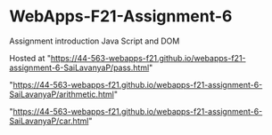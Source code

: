 # WebApps-F21-Assignment-6
Assignment introduction Java Script and DOM

Hosted at "https://44-563-webapps-f21.github.io/webapps-f21-assignment-6-SaiLavanyaP/pass.html"

 "https://44-563-webapps-f21.github.io/webapps-f21-assignment-6-SaiLavanyaP/arithmetic.html"
 
 "https://44-563-webapps-f21.github.io/webapps-f21-assignment-6-SaiLavanyaP/car.html"
